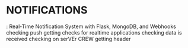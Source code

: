 # NOTIFICATIONS
: Real-Time Notification System with Flask, MongoDB, and Webhooks
checking push
getting checks for realtime applications
checking data is received
checking on serVEr
CREW
getting header
